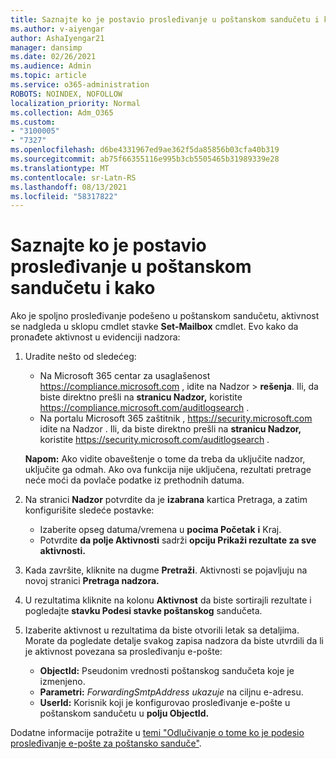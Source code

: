 ```yaml
---
title: Saznajte ko je postavio prosleđivanje u poštanskom sandučetu i kako
ms.author: v-aiyengar
author: AshaIyengar21
manager: dansimp
ms.date: 02/26/2021
ms.audience: Admin
ms.topic: article
ms.service: o365-administration
ROBOTS: NOINDEX, NOFOLLOW
localization_priority: Normal
ms.collection: Adm_O365
ms.custom:
- "3100005"
- "7327"
ms.openlocfilehash: d6be4331967ed9ae362f5da85856b03cfa40b319
ms.sourcegitcommit: ab75f66355116e995b3cb5505465b31989339e28
ms.translationtype: MT
ms.contentlocale: sr-Latn-RS
ms.lasthandoff: 08/13/2021
ms.locfileid: "58317822"
---
```

# <a name="find-out-who-set-up-forwarding-on-a-mailbox-and-how"></a>Saznajte ko je postavio prosleđivanje u poštanskom sandučetu i kako

Ako je spoljno prosleđivanje podešeno u poštanskom sandučetu, aktivnost se nadgleda u sklopu cmdlet stavke **Set-Mailbox** cmdlet. Evo kako da pronađete aktivnost u evidenciji nadzora:

1. Uradite nešto od sledećeg:
   - Na Microsoft 365 centar za usaglašenost <https://compliance.microsoft.com> , idite na Nadzor  \> **rešenja**. Ili, da biste direktno prešli na **stranicu Nadzor,** koristite <https://compliance.microsoft.com/auditlogsearch> .
   - Na portalu Microsoft 365 zaštitnik , <https://security.microsoft.com> idite na Nadzor . Ili, da biste direktno prešli na **stranicu Nadzor,** koristite <https://security.microsoft.com/auditlogsearch> .

   **Napom:** Ako vidite obaveštenje o tome da treba da uključite nadzor, uključite ga odmah. Ako ova funkcija nije uključena, rezultati pretrage neće moći da povlače podatke iz prethodnih datuma.

2. Na stranici **Nadzor** potvrdite da je **izabrana** kartica Pretraga, a zatim konfigurišite sledeće postavke:
   - Izaberite opseg datuma/vremena u **pocima Početak** **i** Kraj.
   - Potvrdite **da polje Aktivnosti** sadrži **opciju Prikaži rezultate za sve aktivnosti.**

3. Kada završite, kliknite na dugme **Pretraži**. Aktivnosti se pojavljuju na novoj stranici **Pretraga nadzora.**

4. U rezultatima kliknite na kolonu **Aktivnost** da biste sortirajli rezultate i pogledajte **stavku Podesi stavke poštanskog** sandučeta.

5. Izaberite aktivnost u rezultatima da biste otvorili letak sa detaljima. Morate da pogledate detalje svakog zapisa nadzora da biste utvrdili da li je aktivnost povezana sa prosleđivanju e-pošte:
   - **ObjectId:** Pseudonim vrednosti poštanskog sandučeta koje je izmenjeno.
   - **Parametri:** _ForwardingSmtpAddress ukazuje_ na ciljnu e-adresu.
   - **UserId:** Korisnik koji je konfigurovao prosleđivanje e-pošte u poštanskom sandučetu u **polju ObjectId.**

Dodatne informacije potražite u [temi "Odlučivanje o tome ko je podesio prosleđivanje e-pošte za poštansko sanduče"](https://docs.microsoft.com/microsoft-365/compliance/auditing-troubleshooting-scenarios#determine-who-set-up-email-forwarding-for-a-mailbox).
